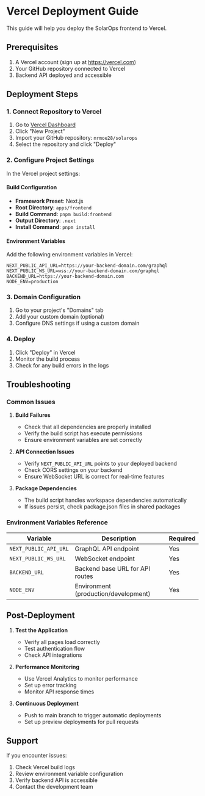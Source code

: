 # Vercel Deployment Guide

This guide will help you deploy the SolarOps frontend to Vercel.

## Prerequisites

1. A Vercel account (sign up at https://vercel.com)
2. Your GitHub repository connected to Vercel
3. Backend API deployed and accessible

## Deployment Steps

### 1. Connect Repository to Vercel

1. Go to [Vercel Dashboard](https://vercel.com/dashboard)
2. Click "New Project"
3. Import your GitHub repository: `mrmoe28/solarops`
4. Select the repository and click "Deploy"

### 2. Configure Project Settings

In the Vercel project settings:

#### Build Configuration
- **Framework Preset**: Next.js
- **Root Directory**: `apps/frontend`
- **Build Command**: `pnpm build:frontend`
- **Output Directory**: `.next`
- **Install Command**: `pnpm install`

#### Environment Variables
Add the following environment variables in Vercel:

```
NEXT_PUBLIC_API_URL=https://your-backend-domain.com/graphql
NEXT_PUBLIC_WS_URL=wss://your-backend-domain.com/graphql
BACKEND_URL=https://your-backend-domain.com
NODE_ENV=production
```

### 3. Domain Configuration

1. Go to your project's "Domains" tab
2. Add your custom domain (optional)
3. Configure DNS settings if using a custom domain

### 4. Deploy

1. Click "Deploy" in Vercel
2. Monitor the build process
3. Check for any build errors in the logs

## Troubleshooting

### Common Issues

1. **Build Failures**
   - Check that all dependencies are properly installed
   - Verify the build script has execute permissions
   - Ensure environment variables are set correctly

2. **API Connection Issues**
   - Verify `NEXT_PUBLIC_API_URL` points to your deployed backend
   - Check CORS settings on your backend
   - Ensure WebSocket URL is correct for real-time features

3. **Package Dependencies**
   - The build script handles workspace dependencies automatically
   - If issues persist, check package.json files in shared packages

### Environment Variables Reference

| Variable | Description | Required |
|----------|-------------|----------|
| `NEXT_PUBLIC_API_URL` | GraphQL API endpoint | Yes |
| `NEXT_PUBLIC_WS_URL` | WebSocket endpoint | Yes |
| `BACKEND_URL` | Backend base URL for API routes | Yes |
| `NODE_ENV` | Environment (production/development) | Yes |

## Post-Deployment

1. **Test the Application**
   - Verify all pages load correctly
   - Test authentication flow
   - Check API integrations

2. **Performance Monitoring**
   - Use Vercel Analytics to monitor performance
   - Set up error tracking
   - Monitor API response times

3. **Continuous Deployment**
   - Push to main branch to trigger automatic deployments
   - Set up preview deployments for pull requests

## Support

If you encounter issues:
1. Check Vercel build logs
2. Review environment variable configuration
3. Verify backend API is accessible
4. Contact the development team 